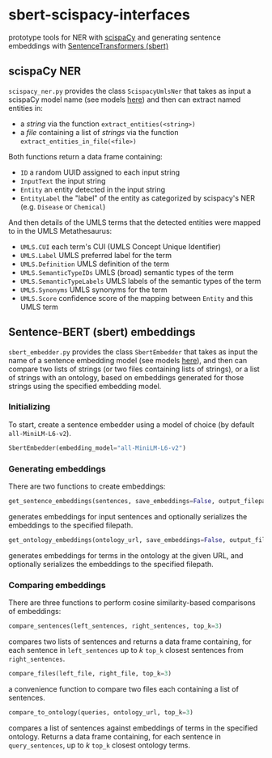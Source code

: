 # sbert-scispacy-interfaces
prototype tools for NER with [scispaCy](https://allenai.github.io/scispacy/) and generating sentence embeddings with [SentenceTransformers (sbert)](https://www.sbert.net)

## scispaCy NER
`scispacy_ner.py` provides the class `ScispacyUmlsNer` that takes as input a scispaCy model name (see models [here](https://allenai.github.io/scispacy/)) and then can extract named entities in:
- a _string_ via the function `extract_entities(<string>)`
- a _file_ containing a list of _strings_ via the function `extract_entities_in_file(<file>)` 

Both functions return a data frame containing:
- `ID` a random UUID assigned to each input string
- `InputText` the input string
- `Entity` an entity detected in the input string 
- `EntityLabel` the "label" of the entity as categorized by scispacy's NER (e.g. `Disease` or `Chemical`)

And then details of the UMLS terms that the detected entities were mapped to in the UMLS Metathesaurus:
- `UMLS.CUI` each term's CUI (UMLS Concept Unique Identifier)
- `UMLS.Label` UMLS preferred label for the term
- `UMLS.Definition` UMLS definition of the term
- `UMLS.SemanticTypeIDs` UMLS (broad) semantic types of the term 
- `UMLS.SemanticTypeLabels` UMLS labels of the semantic types of the term
- `UMLS.Synonyms` UMLS synonyms for the term
- `UMLS.Score` confidence score of the mapping between `Entity` and this UMLS term 


## Sentence-BERT (sbert) embeddings
`sbert_embedder.py` provides the class `SbertEmbedder` that takes as input the name of a sentence embedding model (see models [here](https://www.sbert.net/docs/pretrained_models.html)), and then can compare two lists of strings (or two files containing lists of strings), or a list of strings with an ontology, based on embeddings generated for those strings using the specified embedding model.

### Initializing
To start, create a sentence embedder using a model of choice (by default `all-MiniLM-L6-v2`). 
```python
SbertEmbedder(embedding_model="all-MiniLM-L6-v2")
```

### Generating embeddings
There are two functions to create embeddings:

```python
get_sentence_embeddings(sentences, save_embeddings=False, output_filepath="")
```
generates embeddings for input sentences and optionally serializes the embeddings to the specified filepath.

```python
get_ontology_embeddings(ontology_url, save_embeddings=False, output_filepath="")
```
generates embeddings for terms in the ontology at the given URL, and optionally serializes the embeddings to
        the specified filepath.

### Comparing embeddings
There are three functions to perform cosine similarity-based comparisons of embeddings:
```python
compare_sentences(left_sentences, right_sentences, top_k=3)
```
compares two lists of sentences and returns a data frame containing, for each sentence in `left_sentences` up to _k_ `top_k` closest sentences from `right_sentences`.

```python
compare_files(left_file, right_file, top_k=3)
```
a convenience function to compare two files each containing a list of sentences.

```python
compare_to_ontology(queries, ontology_url, top_k=3)
```
compares a list of sentences against embeddings of terms in the specified ontology. Returns a data frame containing, for each sentence in `query_sentences`, up to _k_ `top_k` closest ontology terms.